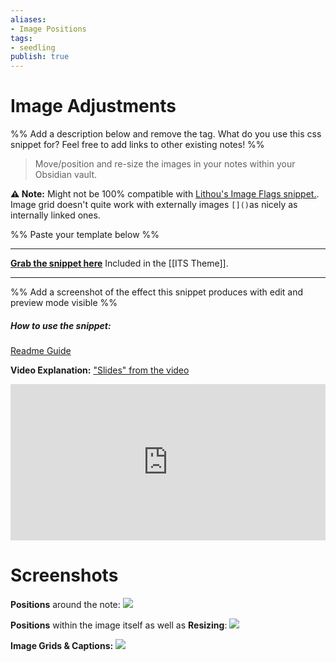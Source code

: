 ```yaml
---
aliases: 
- Image Positions
tags:
- seedling
publish: true
---
```


# Image Adjustments

%% Add a description below and remove the tag. What do you use this css snippet for? Feel free to add links to other existing notes! %% 

> Move/position and re-size the images in your notes within your Obsidian vault.

**⚠ Note:** Might not be 100% compatible with [Lithou's Image Flags snippet.](https://github.com/Lithou/Sandbox/blob/main/.obsidian/snippets/pub-Image%20Flags.css). Image grid doesn't quite work with externally images `[]()`as nicely as internally linked ones.

%% Paste your template below %%

---
[**Grab the snippet here**](https://raw.githubusercontent.com/SlRvb/Obsidian--ITS-Theme/main/Theme%20-%20All%20Alternate%20Themes.css)
Included in the [[ITS Theme]].

---
%% Add a screenshot of the effect this snippet produces with edit and preview mode visible %%

##### How to use the snippet:
[Readme Guide](https://github.com/SlRvb/Obsidian--ITS-Theme#image-positions)

**Video Explanation:** ["Slides" from the video](https://slrvb.github.io/Site/3_Nebula/ITS-Theme/ITST_Image-Positions/)
<iframe width="100%" height="250px" src="https://www.youtube.com/embed/VRoBNWvw8sU" title="YouTube video player" frameborder="0" allow="accelerometer; autoplay; clipboard-write; encrypted-media; gyroscope; picture-in-picture" allowfullscreen></iframe>

# Screenshots
**Positions** around the note:
[![](https://raw.githubusercontent.com/SlRvb/Obsidian--ITS-Theme/main/Images/Image_Adjustments-Simple-Positions.png)](https://raw.githubusercontent.com/SlRvb/Obsidian--ITS-Theme/main/Images/Image_Adjustments-Simple-Positions.png)

**Positions** within the image itself as well as **Resizing**:
[![](https://github.com/SlRvb/Obsidian--ITS-Theme/raw/main/Images/Image_Adjustments-Custom-Inner_Position_Precise.png)](https://github.com/SlRvb/Obsidian--ITS-Theme/raw/main/Images/Image_Adjustments-Custom-Inner_Position_Precise.png)

**Image Grids & Captions:**
[![](https://raw.githubusercontent.com/SlRvb/Obsidian--ITS-Theme/main/Images/Image_Adjustments-Image-Grids.png)](https://raw.githubusercontent.com/SlRvb/Obsidian--ITS-Theme/main/Images/Image_Adjustments-Image-Grids.png)